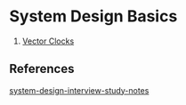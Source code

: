 # System Design Basics 

1. [Vector Clocks](https://github.com/MeSabya/SystemDesignDiscussion/blob/main/SystemDesignQuestions/Dynamo:%20Design%20a%20KeyValue%20Store/3.Vector%20Clocks%20and%20Conflicting%20Data.md#vector-clocks-and-conflicting-data)


## References
[system-design-interview-study-notes](https://senoritadeveloper.medium.com/system-design-interview-study-notes-i-bdbb58f03783)
